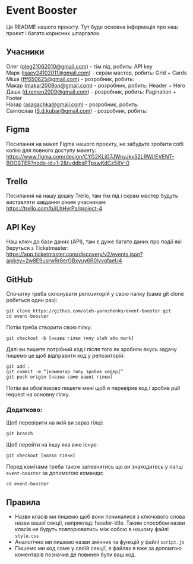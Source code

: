 # Event Booster

Це README нашого проєкту. Тут буде основна інформація про наш проєкт і багато корисних шпаргалок.

## Учасники

Олег (oleg21062010@gmail.com) - тім лід, робить: API key  
Марк (isaev24102011@gmail.com) - скрам мастер, робить: Grid + Cards  
Міша (fff650625@gmail.com) - розробник, робить:  
Макар (makar2009on@gmail.com) - розробник, робить: Header + Hero  
Даша (d.remen2009@gmail.com) - розробник, робить: Pagination + Footer  
Назар (asagachka@gmail.com) - розробник, робить:  
Святослав (S.d.kubar@gmail.com) - розробник, робить:  

## Figma

Посилання на макет Figma нашого проєкту, не забудьте зробити собі копію для повного доступу макету: https://www.figma.com/design/CYG2KLjG7JWnyJkv52LRWl/EVENT-BOOSTER?node-id=1-2&t=ddbsPTpswKdCz58V-0  

## Trello

Посилання на нашу дошку Trello, там тім лід і скрам мастер будуть виставляти завдання ріним учасникам: https://trello.com/b/iLhHvrPa/project-4  

## API Key

Наш ключ до бази даних (API), там є дуже багато даних про події які беруться з Ticketmaster: https://app.ticketmaster.com/discovery/v2/events.json?apikey=2w8E9usrwRr8erGBxyuy6R0lyvqfaeU4  

## GitHub

Спочатку треба склонувати репозиторій у свою папку (саме git clone робиться один раз):

```
git clone https://github.com/oleh-yaroshenko/event-booster.git
cd event-booster
```

Потім треба створити свою гілку:

```
git checkout -b [назва гілки типу oleh або mark]
```

Далі ви пишете потрібний код і після того як зробили якусь задачу пишемо це щоб відправити код у репозиторій:

```
git add .
git commit -m “[коментар типу зробив хедер]”
git push origin [назва саме вашої гілки]
```

Потім ви обовʼязково пишете мені щоб я перевірив код і зробив pull request на основну гілку.

### Додатково:

Щоб перевірити на якій ви зараз гілці:

```
git branch
```

Щоб перейти на іншу яка вже існує:

```
git checkout [назва гілки]
```

Перед комітами треба також запевнитись що ви знаходитесь у папці `event-booster` за допомогою команди:

```
cd event-booster
```

## Правила

- Назви класів ми пишемо щоб вони починалися з ключового слова назви вашої секції, наприклад: header-title. Таким способом назви класів не будуть повторюватись між собою в нашому файлі `style.css`
- Аналогічно ми пишемо назви змінних та функцій у файлі `script.js`
- Пишемо ми код саме у своїй секції, в файлах я вже за допомгою коментарів позначив де повинен бути ваш код. 
